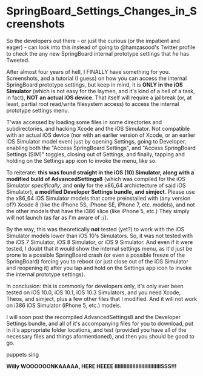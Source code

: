 # SpringBoard_Settings_Changes_in_Screenshots
So the developers out there - or just the curious (or the impatient and eager) - can look into this instead of going to @hamzasood's Twitter profile to check the any new SpringBoard internal prototype settings that *he* has Tweeted.

After almost four years of hell, I FINALLY have something for you. Screenshots, and a tutorial (I guess) on how you can access the internal SpringBoard prototype settings, but keep in mind, it is **ONLY in the iOS Simulator** (which is not easy for the laymen, and it's kind of a hell of a task, in fact), **NOT an actual iOS device**.
That itself will require a jailbreak (or, at least, partial root read/write filesystem access) to access the internal prototype settings menu.

T'was accessed by loading some files in some directories and subdirectories, and hacking Xcode and the iOS Simulator. Not compatible with an actual iOS device (nor with an earlier version of Xcode, or an earlier iOS Simulator model even) just by opening Settings, going to Developer, enabling both the "Access SpringBoard Settings", and "Access SpringBoard Settings (SIM)" toggles, closing out of Settings, and finally, tapping and holding on the Settings app icon to invoke the menu, like so.

To reiterate: **this was found straight in the iOS (10) Simulator, along with a modified build of AdvancedSettings8** (which was compiled for the iOS Simulator *specifically*, and **only** for the x86_64 archictecture of said iOS Simulator), **a modified Developer Settings bundle, and simject**. Please use the x86_64 iOS Simulator models that come preinstalled with (any version of?) Xcode 8 (like the iPhone 5S, iPhone SE, iPhone 7, etc. models), and not the other models that have the i386 slice (like iPhone 5, etc.) They simply will not launch (as far as I'm aware of :/).

By the way, this was theoretically **not** tested (yet?) to work with the iOS Simulator models lower than iOS 10's Simulators. So, it was not tested with the iOS 7 Simulator, iOS 8 Simulator, or iOS 9 Simulator. And even if it were tested, I doubt that it would show the internal settings menu, as it'd just be prone to a possible SpringBoard crash (or even a possible freeze of the SpringBoard) forcing you to reboot (or just close out of the iOS Simulator and reopening it) after you tap and hold on the Settings app icon to invoke the internal prototype settings).

In conclusion: this is commonly for developers only, it's only ever been tested on iOS 10.0, iOS 10.1, iOS 10.3 Simulators, and you need Xcode, Theos, and simject, plus a few other files that I modified. And it will not work on i386 iOS Simulator (iPhone 5, etc.) models.

I will soon post the recompiled AdvancedSettings8 and the Developer Settings bundle, and all of it's accompanying files for you to download, put in it's appropriate folder locations, and test (provided you have all of the necessary files and things aformentioned), and then you should be good to go.

puppets sing

**Willy WOOOOOONKAAAAA, HERE HEEEE IIIIIIIIIIIIIIIIIIIIIIIIIIIIIIISSS!!!**
